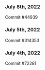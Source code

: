 ### July 8th, 2022

Commit #44939

### July 5th, 2022

Commit #314353


### July 4th, 2022

Commit #72281
